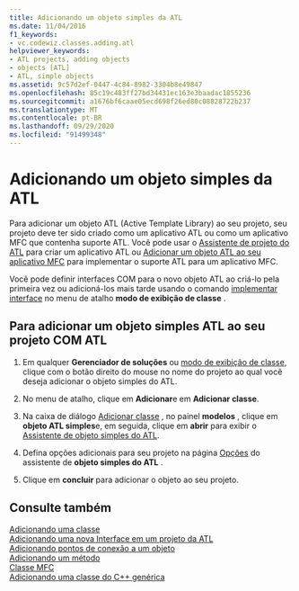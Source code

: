 ```yaml
---
title: Adicionando um objeto simples da ATL
ms.date: 11/04/2016
f1_keywords:
- vc.codewiz.classes.adding.atl
helpviewer_keywords:
- ATL projects, adding objects
- objects [ATL]
- ATL, simple objects
ms.assetid: 9c57d2ef-0447-4c84-8982-3304b8e49847
ms.openlocfilehash: 85c19c483ff27bd34431ec163e3baadac1855236
ms.sourcegitcommit: a1676bf6caae05ecd698f26ed80c08828722b237
ms.translationtype: MT
ms.contentlocale: pt-BR
ms.lasthandoff: 09/29/2020
ms.locfileid: "91499348"
---
```

# <a name="adding-an-atl-simple-object"></a>Adicionando um objeto simples da ATL

Para adicionar um objeto ATL (Active Template Library) ao seu projeto, seu projeto deve ter sido criado como um aplicativo ATL ou como um aplicativo MFC que contenha suporte ATL. Você pode usar o [Assistente de projeto do ATL](../../atl/reference/atl-project-wizard.md) para criar um aplicativo ATL ou [Adicionar um objeto ATL ao seu aplicativo MFC](../../mfc/reference/adding-atl-support-to-your-mfc-project.md) para implementar o suporte ATL para um aplicativo MFC.

Você pode definir interfaces COM para o novo objeto ATL ao criá-lo pela primeira vez ou adicioná-los mais tarde usando o comando [implementar interface](../../ide/implementing-an-interface-visual-cpp.md#implement-interface-wizard) no menu de atalho **modo de exibição de classe** .

## <a name="to-add-an-atl-simple-object-to-your-atl-com-project"></a>Para adicionar um objeto simples ATL ao seu projeto COM ATL

1. Em qualquer **Gerenciador de soluções** ou [modo de exibição de classe](/visualstudio/ide/viewing-the-structure-of-code), clique com o botão direito do mouse no nome do projeto ao qual você deseja adicionar o objeto simples do ATL.

1. No menu de atalho, clique em **Adicionar**e em **Adicionar classe**.

1. Na caixa de diálogo [Adicionar classe](../../ide/adding-a-class-visual-cpp.md#add-class-dialog-box) , no painel **modelos** , clique em **objeto ATL simples**e, em seguida, clique em **abrir** para exibir o [Assistente de objeto simples do ATL](../../atl/reference/atl-simple-object-wizard.md).

1. Defina opções adicionais para seu projeto na página [Opções](../../atl/reference/options-atl-simple-object-wizard.md) do assistente de **objeto simples do ATL** .

1. Clique em **concluir** para adicionar o objeto ao seu projeto.

## <a name="see-also"></a>Consulte também

[Adicionando uma classe](../../ide/adding-a-class-visual-cpp.md)<br/>
[Adicionando uma nova Interface em um projeto da ATL](../../atl/reference/adding-a-new-interface-in-an-atl-project.md)<br/>
[Adicionando pontos de conexão a um objeto](../../atl/adding-connection-points-to-an-object.md)<br/>
[Adicionando um método](../../ide/adding-a-method-visual-cpp.md)<br/>
[Classe MFC](../../mfc/reference/adding-an-mfc-class.md)<br/>
[Adicionando uma classe do C++ genérica](../../ide/adding-a-generic-cpp-class.md)
